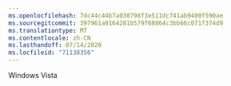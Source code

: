 ```yaml
---
ms.openlocfilehash: 7dc44c44b7a030798f3e511dc741ab9400f590ae
ms.sourcegitcommit: 397961a0164281b579f68064c3bb66c071f374d9
ms.translationtype: MT
ms.contentlocale: zh-CN
ms.lasthandoff: 07/14/2020
ms.locfileid: "71138356"
---
```

Windows Vista